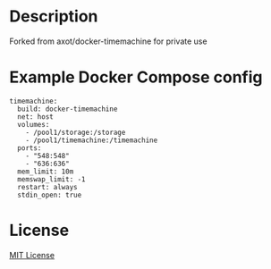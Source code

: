 # Description
Forked from axot/docker-timemachine for private use

# Example Docker Compose config

```
timemachine:
  build: docker-timemachine
  net: host
  volumes:
    - /pool1/storage:/storage
    - /pool1/timemachine:/timemachine
  ports:
    - "548:548"
    - "636:636"
  mem_limit: 10m
  memswap_limit: -1
  restart: always
  stdin_open: true
```

# License
[MIT License](http://axot.mit-license.org)
